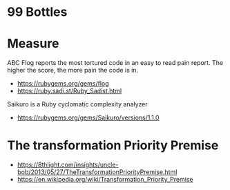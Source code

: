 # 99 Bottles

# Measure

ABC Flog reports the most tortured code in an easy to read pain report. The higher the score, the more pain the code is in.
* https://rubygems.org/gems/flog
* https://ruby.sadi.st/Ruby_Sadist.html

Saikuro is a Ruby cyclomatic complexity analyzer
* https://rubygems.org/gems/Saikuro/versions/1.1.0

# The transformation Priority Premise

* https://8thlight.com/insights/uncle-bob/2013/05/27/TheTransformationPriorityPremise.html
* https://en.wikipedia.org/wiki/Transformation_Priority_Premise

